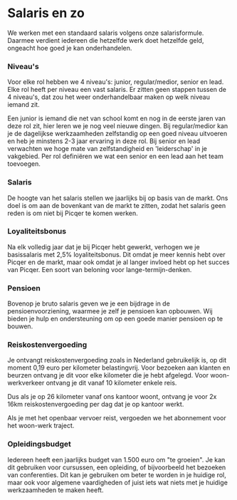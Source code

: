 # Salaris en zo
We werken met een standaard salaris volgens onze salarisformule. Daarmee verdient iedereen die hetzelfde werk doet hetzelfde geld, ongeacht hoe goed je kan onderhandelen. 

### Niveau's
Voor elke rol hebben we 4 niveau's: junior, regular/medior, senior en lead. Elke rol heeft per niveau een vast salaris. Er zitten geen stappen tussen de 4 niveau's, dat zou het weer onderhandelbaar maken op welk niveau iemand zit.

Een junior is iemand die net van school komt en nog in de eerste jaren van deze rol zit, hier leren we je nog veel nieuwe dingen. Bij regular/medior kan je de dagelijkse werkzaamheden zelfstandig op een goed niveau uitvoeren en heb je minstens 2-3 jaar ervaring in deze rol. Bij senior en lead verwachten we hoge mate van zelfstandigheid en 'leiderschap' in je vakgebied. Per rol definiëren we wat een senior en een lead aan het team toevoegen.

### Salaris
De hoogte van het salaris stellen we jaarlijks bij op basis van de markt. Ons doel is om aan de bovenkant van de markt te zitten, zodat het salaris geen reden is om niet bij Picqer te komen werken.

### Loyaliteitsbonus
Na elk volledig jaar dat je bij Picqer hebt gewerkt, verhogen we je basissalaris met 2,5% loyaliteitsbonus. Dit omdat je meer kennis hebt over Picqer en de markt, maar ook omdat je al langer invloed hebt op het succes van Picqer. Een soort van beloning voor lange-termijn-denken.

### Pensioen
Bovenop je bruto salaris geven we je een bijdrage in de pensioenvoorziening, waarmee je zelf je pensioen kan opbouwen. Wij bieden je hulp en ondersteuning om op een goede manier pensioen op te bouwen.

### Reiskostenvergoeding
Je ontvangt reiskostenvergoeding zoals in Nederland gebruikelijk is, op dit moment 0,19 euro per kilometer belastingvrij. Voor bezoeken aan klanten en beurzen ontvang je dit voor elke kilometer die je hebt afgelegd. Voor woon-werkverkeer ontvang je dit vanaf 10 kilometer enkele reis.

Dus als je op 26 kilometer vanaf ons kantoor woont, ontvang je voor 2x 16km reiskostenvergoeding per dag dat je op kantoor werkt.

Als je met het openbaar vervoer reist, vergoeden we het abonnement voor het woon-werk traject.

### Opleidingsbudget
Iedereen heeft een jaarlijks budget van 1.500 euro om "te groeien". Je kan dit gebruiken voor cursussen, een opleiding, of bijvoorbeeld het bezoeken van conferenties. Dit kan je gebruiken om beter te worden in je huidige rol, maar ook voor algemene vaardigheden of juist iets wat niets met je huidige werkzaamheden te maken heeft.